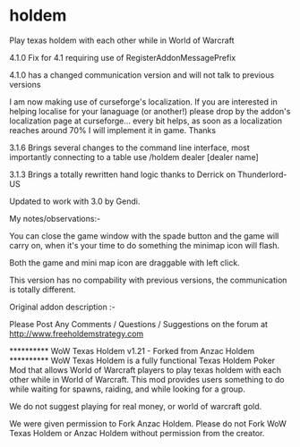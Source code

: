 # holdem
Play texas holdem with each other while in World of Warcraft

4.1.0 Fix for 4.1 requiring use of RegisterAddonMessagePrefix

4.1.0 has a changed communication version and will not talk to previous versions

I am now making use of curseforge's localization. If you are interested in helping localise for your lanaguage (or another!) please drop by the addon's localization page at curseforge... every bit helps, as soon as a localization reaches around 70% I will implement it in game. Thanks

3.1.6 Brings several changes to the command line interface, most importantly connecting to a table use /holdem dealer [dealer name]

3.1.3 Brings a totally rewritten hand logic thanks to Derrick on Thunderlord-US

Updated to work with 3.0 by Gendi.

My notes/observations:-

You can close the game window with the spade button and the game will carry on, when it's your time to do something the minimap icon will flash.

Both the game and mini map icon are draggable with left click.

This version has no compability with previous versions, the communication is totally different.

Original addon description :-

Please Post Any Comments / Questions / Suggestions on the forum at http://www.freeholdemstrategy.com

********** WoW Texas Holdem v1.21 - Forked from Anzac Holdem ********** WoW Texas Holdem is a fully functional Texas Holdem Poker Mod that allows World of Warcraft players to play texas holdem with each other while in World of Warcraft. This mod provides users something to do while waiting for spawns, raiding, and while looking for a group.

We do not suggest playing for real money, or world of warcraft gold.

We were given permission to Fork Anzac Holdem. Please do not Fork WoW Texas Holdem or Anzac Holdem without permission from the creator.
